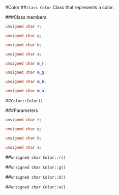 #Color
##```class Color```
Class that represents a color.

###Class members
```c++
unsigned char r;
```

```c++
unsigned char g;
```

```c++
unsigned char b;
```

```c++
unsigned char a;
```

```c++
unsigned char m_r;
```

```c++
unsigned char m_g;
```

```c++
unsigned char m_b;
```

```c++
unsigned char m_a;
```

##```Color::Color()```


###Parameters
```c++
unsigned char r;
```
```c++
unsigned char g;
```
```c++
unsigned char b;
```
```c++
unsigned char a;
```

##```unsigned char Color::r()```


##```unsigned char Color::g()```

##```unsigned char Color::b()```

##```unsigned char Color::a()```
